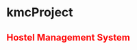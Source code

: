 # kmcProject
<html>
<head>

</head>
<body>
<h2 style="color:red;">Hostel Management System</h2>
</body>
</html>
